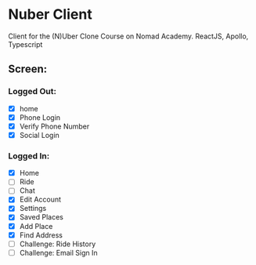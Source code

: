 # Nuber Client

Client for the (N)Uber Clone Course on Nomad Academy. ReactJS, Apollo, Typescript

## Screen:

### Logged Out:

- [x] home
- [x] Phone Login
- [x] Verify Phone Number
- [x] Social Login

### Logged In:

- [x] Home
- [ ] Ride
- [ ] Chat
- [x] Edit Account
- [x] Settings
- [x] Saved Places
- [x] Add Place
- [x] Find Address
- [ ] Challenge: Ride History
- [ ] Challenge: Email Sign In
